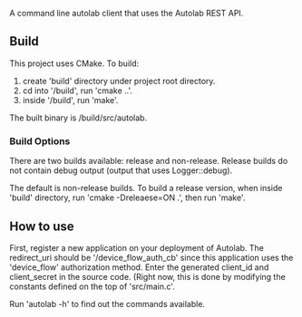 A command line autolab client that uses the Autolab REST API.

## Build

This project uses CMake. To build:

1. create 'build' directory under project root directory.
2. cd into '/build', run 'cmake ..'.
3. inside '/build', run 'make'.

The built binary is /build/src/autolab.

### Build Options

There are two builds available: release and non-release. Release builds do not contain debug output (output that uses Logger::debug).

The default is non-release builds. To build a release version, when inside 'build' directory, run 'cmake -Dreleaese=ON .', then run 'make'.

## How to use

First, register a new application on your deployment of Autolab. The redirect_uri should be '<host>/device_flow_auth_cb' since this application uses the 'device_flow' authorization method. Enter the generated client_id and client_secret in the source code. (Right now, this is done by modifying the constants defined on the top of 'src/main.c'.

Run 'autolab -h' to find out the commands available.
